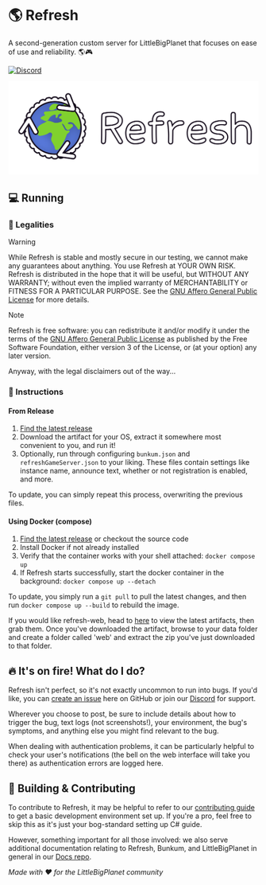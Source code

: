 # &#127758; Refresh 

A second-generation custom server for LittleBigPlanet that focuses on ease of use and reliability. &#127758;&#127918;

[![Discord](https://img.shields.io/discord/1049223665243389953?label=Discord)](https://discord.gg/xN5yKdxmWG)

<p align="center">
  <img width="600" src="https://github.com/LittleBigRefresh/Branding/blob/main/logos/refresh_type_transparent.png">
</p>

## &#128187; Running 

### &#128220; Legalities 
> [!WARNING]
> While Refresh is stable and mostly secure in our testing, we cannot make any guarantees about anything. You use Refresh at YOUR OWN RISK.
> Refresh is distributed in the hope that it will be useful, but WITHOUT ANY WARRANTY; without even the implied warranty of MERCHANTABILITY or FITNESS FOR A PARTICULAR PURPOSE.
> See the [GNU Affero General Public License](https://github.com/LittleBigRefresh/Refresh/blob/main/LICENSE) for more details.

> [!NOTE]
> Refresh is free software: you can redistribute it and/or modify it under the terms of the [GNU Affero General Public License](https://github.com/LittleBigRefresh/Refresh/blob/main/LICENSE) as published by the Free Software Foundation, either version 3 of the License, or (at your option) any later version.

Anyway, with the legal disclaimers out of the way...

### &#128214; Instructions 

#### From Release 
1. [Find the latest release](https://github.com/LittleBigRefresh/Refresh/releases/latest) 
1. Download the artifact for your OS, extract it somewhere most convenient to you, and run it! 
1. Optionally, run through configuring `bunkum.json` and `refreshGameServer.json` to your liking. These files contain settings like instance name, announce text, whether or not registration is enabled, and more. 

To update, you can simply repeat this process, overwriting the previous files.

#### Using Docker (compose) 
1. [Find the latest release](https://github.com/LittleBigRefresh/Refresh/releases/latest) or checkout the source code 
1. Install Docker if not already installed 
1. Verify that the container works with your shell attached: `docker compose up` 
1. If Refresh starts successfully, start the docker container in the background: `docker compose up --detach` 

To update, you simply run a `git pull` to pull the latest changes,
and then run `docker compose up --build` to rebuild the image.

If you would like refresh-web, head to [here](https://github.com/LittleBigRefresh/refresh-web/actions) to view the latest artifacts, then grab them.
Once you've downloaded the artifact, browse to your data folder and create a folder called 'web' and extract the zip you've just downloaded to that folder.

## &#128293; It's on fire! What do I do? 
Refresh isn't perfect, so it's not exactly uncommon to run into bugs. If you'd like, you can [create an issue](https://github.com/LittleBigRefresh/Refresh/issues/new/choose) here on GitHub or join our [Discord](https://discord.gg/xN5yKdxmWG) for support. 

Wherever you choose to post, be sure to include details about how to trigger the bug, text logs (not screenshots!), your environment, the bug's symptoms, and anything else you might find relevant to the bug. 

When dealing with authentication problems, it can be particularly helpful to check your user's notifications (the bell on the web interface will take you there) as authentication errors are logged here. 

## &#128295; Building & Contributing 
To contribute to Refresh, it may be helpful to refer to our [contributing guide](CONTRIBUTING.md) to get a basic development environment set up. If you're a pro, feel free to skip this as it's just your bog-standard setting up C# guide. 

However, something important for all those involved: we also serve additional documentation relating to Refresh, Bunkum, and LittleBigPlanet in general in our [Docs repo](https://littlebigrefresh.github.io/Docs/).

*Made with :heart: for the LittleBigPlanet community*
